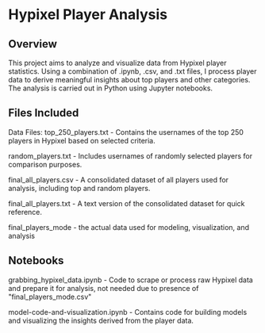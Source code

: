 # Hypixel Player Analysis
## Overview
This project aims to analyze and visualize data from Hypixel player statistics. Using a combination of .ipynb, .csv, and .txt files, I process player data to derive meaningful insights about top players and other categories. The analysis is carried out in Python using Jupyter notebooks.

## Files Included
Data Files:
top_250_players.txt - Contains the usernames of the top 250 players in Hypixel based on selected criteria.

random_players.txt - Includes usernames of randomly selected players for comparison purposes.

final_all_players.csv - A consolidated dataset of all players used for analysis, including top and random players.

final_all_players.txt - A text version of the consolidated dataset for quick reference.

final_players_mode - the actual data used for modeling, visualization, and analysis

## Notebooks
grabbing_hypixel_data.ipynb - Code to scrape or process raw Hypixel data and prepare it for analysis, not needed due to presence of "final_players_mode.csv"

model-code-and-visualization.ipynb - Contains code for building models and visualizing the insights derived from the player data.
